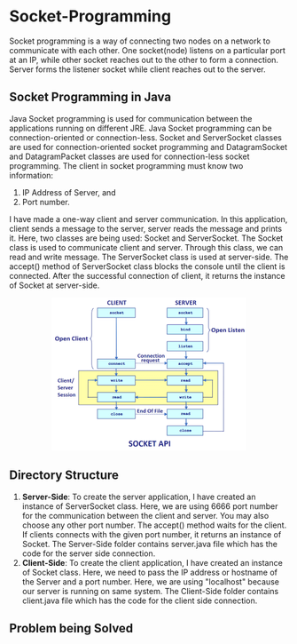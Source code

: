 # Socket-Programming

Socket programming is a way of connecting two nodes on a network to communicate with each other. One socket(node) listens on a particular port at an IP, while other socket reaches out to the other to form a connection. Server forms the listener socket while client reaches out to the server. 

## Socket Programming in Java

Java Socket programming is used for communication between the applications running on different JRE. Java Socket programming can be connection-oriented or connection-less. Socket and ServerSocket classes are used for connection-oriented socket programming and DatagramSocket and DatagramPacket classes are used for connection-less socket programming. The client in socket programming must know two information:

1. IP Address of Server, and
2. Port number.

I have made a one-way client and server communication. In this application, client sends a message to the server, server reads the message and prints it. Here, two classes are being used: Socket and ServerSocket. The Socket class is used to communicate client and server. Through this class, we can read and write message. The ServerSocket class is used at server-side. The accept() method of ServerSocket class blocks the console until the client is connected. After the successful connection of client, it returns the instance of Socket at server-side.

<p align="center">
  <img src="Images/socket-programming-java.png" width="350" title="Socket Programming Flow in Java">
</p>

## Directory Structure 

1. **Server-Side**: To create the server application, I have created an instance of ServerSocket class. Here, we are using 6666 port number for the communication between the client and server. You may also choose any other port number. The accept() method waits for the client. If clients connects with the given port number, it returns an instance of Socket. The Server-Side folder contains server.java file which has the code for the server side connection. 
2. **Client-Side**: To create the client application, I have created an instance of Socket class. Here, we need to pass the IP address or hostname of the Server and a port number. Here, we are using "localhost" because our server is running on same system. The Client-Side folder contains client.java file which has the code for the client side connection. 


## Problem being Solved

